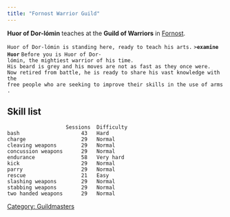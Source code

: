 ```yaml
---
title: "Fornost Warrior Guild"
---
```


**Huor of Dor-lómin** teaches at the **Guild of Warriors** in
[Fornost](Fornost "wikilink").

`Huor of Dor-lómin is standing here, ready to teach his arts.`
`>`**`examine Huor`**
`Before you is Huor of Dor-lómin, the mightiest warrior of his time.`
`His beard is grey and his moves are not as fast as they once were.`
`Now retired from battle, he is ready to share his vast knowledge with the`
`free people who are seeking to improve their skills in the use of arms.`

## Skill list

`                   Sessions  Difficulty  `
`bash                    43   Hard       `
`charge                  29   Normal     `
`cleaving weapons        29   Normal     `
`concussion weapons      29   Normal     `
`endurance               58   Very hard   `
`kick                    29   Normal      `
`parry                   29   Normal     `
`rescue                  21   Easy        `
`slashing weapons        29   Normal      `
`stabbing weapons        29   Normal      `
`two handed weapons      29   Normal      `

[Category: Guildmasters](Category:_Guildmasters "wikilink")